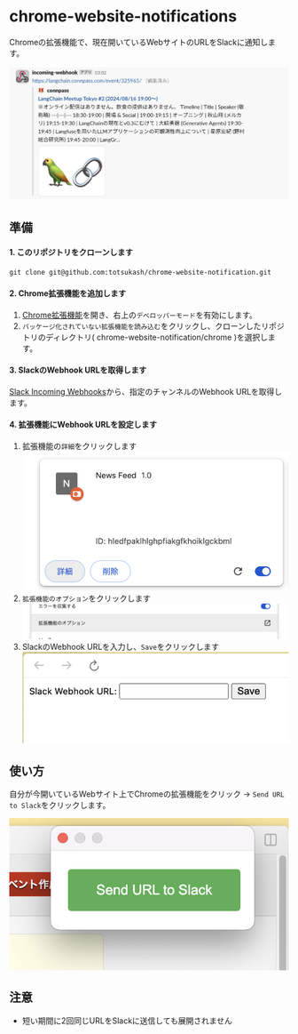 # chrome-website-notifications

Chromeの拡張機能で、現在開いているWebサイトのURLをSlackに通知します。

![img](./docs/images/0.png)

## 準備

#### 1. このリポジトリをクローンします

```shell
git clone git@github.com:totsukash/chrome-website-notification.git
```

#### 2. Chrome拡張機能を追加します

1. [Chrome拡張機能](chrome://extensions/)を開き、右上の`デベロッパーモード`を有効にします。
2. `パッケージ化されていない拡張機能を読み込む`をクリックし、クローンしたリポジトリのディレクトリ(
   chrome-website-notification/chrome )を選択します。

#### 3. SlackのWebhook URLを取得します

[Slack Incoming Webhooks](https://blueish.slack.com/apps/A0F7XDUAZ--incoming-webhook-?tab=more_info)から、指定のチャンネルのWebhook
URLを取得します。

#### 4. 拡張機能にWebhook URLを設定します

1. 拡張機能の`詳細`をクリックします
   ![img](./docs/images/1.png)
2. `拡張機能のオプション`をクリックします
   ![img](./docs/images/2.png)
3. SlackのWebhook URLを入力し、`Save`をクリックします
   ![img](./docs/images/3.png)

## 使い方

自分が今開いているWebサイト上でChromeの拡張機能をクリック → `Send URL to Slack`をクリックします。

![img](./docs/images/4.png)

## 注意

- 短い期間に2回同じURLをSlackに送信しても展開されません
